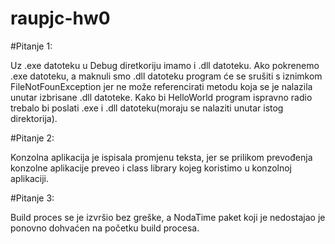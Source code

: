 # raupjc-hw0

#Pitanje 1:

Uz .exe datoteku u Debug diretkoriju imamo i .dll datoteku.
Ako pokrenemo .exe datoteku, a maknuli smo .dll datoteku program će se srušiti s iznimkom FileNotFounException jer 
ne može referencirati metodu koja se je nalazila unutar izbrisane .dll datoteke.
Kako bi HelloWorld program ispravno radio trebalo bi poslati .exe i .dll datoteku(moraju se nalaziti unutar istog direktorija).   

#Pitanje 2:

Konzolna aplikacija je ispisala promjenu teksta, jer se prilikom prevođenja konzolne 
aplikacije preveo i class library kojeg koristimo u konzolnoj aplikaciji.

#Pitanje 3:

Build proces se je izvršio bez greške, a NodaTime paket koji je nedostajao je ponovno dohvaćen na početku build procesa.
